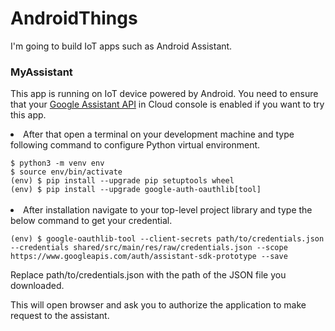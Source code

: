 <h1>AndroidThings</h1>
<p>I'm going to build IoT apps such as Android Assistant.</p>

<h3>MyAssistant</h3>
<p>This app is running on IoT device powered by Android.
You need to ensure that your <a href="https://console.developers.google.com/projectselector2/apis/api/embeddedassistant.googleapis.com/overview?supportedpurview=project&project&folder&organizationId">Google Assistant API</a> in Cloud console is enabled if you want to try this app.</p>

<li>After that open a terminal on your development machine and type following command to configure Python virtual environment.</li>
<code>
$ python3 -m venv env
$ source env/bin/activate
(env) $ pip install --upgrade pip setuptools wheel
(env) $ pip install --upgrade google-auth-oauthlib[tool]
</code>
<br>
<li>
After installation navigate to your top-level project library and type the below command to get your credential.
</li>
<code>
(env) $ google-oauthlib-tool --client-secrets path/to/credentials.json --credentials shared/src/main/res/raw/credentials.json --scope https://www.googleapis.com/auth/assistant-sdk-prototype --save
</code>
<p>Replace path/to/credentials.json with the path of the JSON file you downloaded.</p>
<p>This will open browser and ask you to authorize the application to make request to the assistant.</p>

